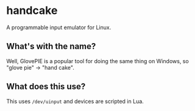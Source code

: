 # handcake
A programmable input emulator for Linux.

## What's with the name?
Well, GlovePIE is a popular tool for doing the same thing on Windows,
so "glove pie" -> "hand cake".

## What does this use?
This uses `/dev/uinput` and devices are scripted in Lua.